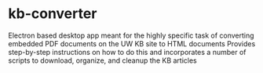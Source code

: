# kb-converter

Electron based desktop app meant for the highly specific task of converting embedded PDF documents on the UW KB site to HTML documents
Provides step-by-step instructions on how to do this and incorporates a number of scripts to download, organize, and cleanup the KB articles
